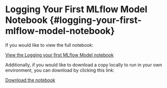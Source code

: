 # Logging Your First MLflow Model Notebook {#logging-your-first-mlflow-model-notebook}

If you would like to view the full notebook:

<a href="logging-first-model.html" class="download-btn">View the Logging your first MLflow Model notebook</a>

<div class="toctree" markdown="1" maxdepth="1" hidden="">

logging-first-model.ipynb

</div>

Additionally, if you would like to download a copy locally to run in
your own environment, you can download by clicking this link:

<a href="https://raw.githubusercontent.com/mlflow/mlflow/master/docs/source/getting-started/logging-first-model/notebooks/logging-first-model.ipynb" class="notebook-download-btn">Download the notebook</a>
